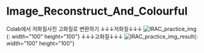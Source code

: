# Image_Reconstruct_And_Colourful
Colab에서 저화질사진 고화질로 변환하기
↓↓↓저화질↓↓↓
![IRAC_practice_img](https://user-images.githubusercontent.com/95682287/181764141-0afc9637-9d72-46b1-98fe-689ec8d22c50.jpg){: width="100" height="100"}
↓↓↓고화질↓↓↓
![IRAC_practice_img_result](https://user-images.githubusercontent.com/95682287/181764435-7b161a42-5283-474b-9703-2053d16c9949.png){: width="100" height="100"}
